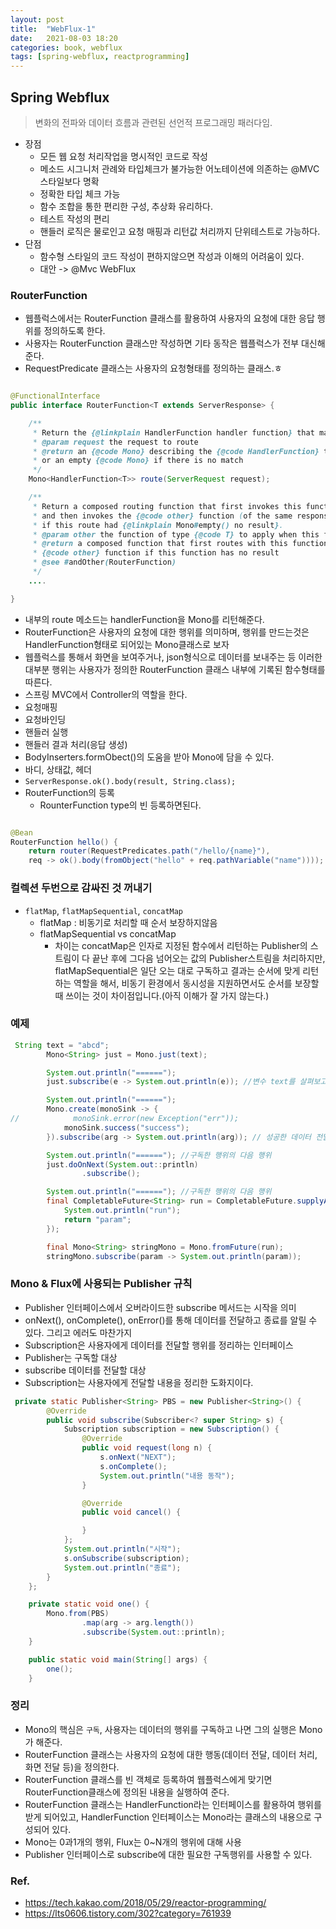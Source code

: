 ```yaml
---
layout: post
title:  "WebFlux-1"
date:   2021-08-03 18:20
categories: book, webflux
tags: [spring-webflux, reactprogramming]
---
```


## Spring Webflux
> 변화의 전파와 데이터 흐름과 관련된 선언적 프로그래밍 패러다임.
- 장점
    - 모든 웹 요청 처리작업을 명시적인 코드로 작성
    - 메소드 시그니처 관례와 타입체크가 불가능한 어노테이션에 의존하는 @MVC 스타일보다 명확
    - 정확한 타입 체크 가능
    - 함수 조합을 통한 편리한 구성, 추상화 유리하다.
    - 테스트 작성의 편리
    - 핸들러 로직은 물로인고 요청 매핑과 리턴값 처리까지 단위테스트로 가능하다.
- 단점
    - 함수형 스타일의 코드 작성이 편하지않으면 작성과 이해의 어려움이 있다.
    - 대안 -> @Mvc WebFlux 

### RouterFunction
- 웹플럭스에서는 RouterFunction 클래스를 활용하여 사용자의 요청에 대한 응답 행위를 정의하도록 한다.
- 사용자는 RouterFunction 클래스만 작성하면 기타 동작은 웹플럭스가 전부 대신해준다.
- RequestPredicate 클래스는 사용자의 요청형태를 정의하는 클래스.ㅎ

```java

@FunctionalInterface
public interface RouterFunction<T extends ServerResponse> {

	/**
	 * Return the {@linkplain HandlerFunction handler function} that matches the given request.
	 * @param request the request to route
	 * @return an {@code Mono} describing the {@code HandlerFunction} that matches this request,
	 * or an empty {@code Mono} if there is no match
	 */
	Mono<HandlerFunction<T>> route(ServerRequest request);

	/**
	 * Return a composed routing function that first invokes this function,
	 * and then invokes the {@code other} function (of the same response type {@code T})
	 * if this route had {@linkplain Mono#empty() no result}.
	 * @param other the function of type {@code T} to apply when this function has no result
	 * @return a composed function that first routes with this function and then the
	 * {@code other} function if this function has no result
	 * @see #andOther(RouterFunction)
	 */
	....

}

```

- 내부의 route 메소드는 handlerFunction을  Mono를 리턴해준다.
- RouterFunction은 사용자의 요청에 대한 행위를 의미하며, 행위를 만드는것은 HandlerFunction형태로 되어있는 Mono클래스로 보자
- 웹플럭스를 통해서 화면을 보여주거나, json형식으로 데이터를 보내주는 등 이러한 대부분 행위는 사용자가 정의한 RouterFunction 클래스 내부에 기록된 함수형태를 따른다.
- 스프링 MVC에서 Controller의 역할을 한다.
- 요청매핑
- 요청바인딩
- 핸들러 실행
- 핸들러 결과 처리(응답 생성)
- BodyInserters.formObect()의 도움을 받아 Mono에 담을 수 있다.
- 바디, 상태값, 헤더
- `ServerResponse.ok().body(result, String.class);`
- RouterFunction의 등록
    - RounterFunction type의 빈 등록하면된다.

```java

@Bean
RouterFunction hello() {
    return router(RequestPredicates.path("/hello/{name}"),
    req -> ok().body(fromObject("hello" + req.pathVariable("name"))));
```


### 컬렉션 두번으로 감싸진 것 꺼내기
- `flatMap`, `flatMapSequential`, `concatMap`
    - flatMap : 비동기로 처리할 때 순서 보장하지않음 
    - flatMapSequential vs concatMap
        - 차이는 concatMap은 인자로 지정된 함수에서 리턴하는 Publisher의 스트림이 다 끝난 후에 그다음 넘어오는 값의 Publisher스트림을 처리하지만, flatMapSequential은 일단 오는 대로 구독하고 결과는 순서에 맞게 리턴하는 역할을 해서, 비동기 환경에서 동시성을 지원하면서도 순서를 보장할 때 쓰이는 것이 차이점입니다.(아직 이해가 잘 가지 않는다.)

### 예제
```java
 String text = "abcd";
        Mono<String> just = Mono.just(text);

        System.out.println("======");
        just.subscribe(e -> System.out.println(e)); //변수 text를 살펴보고, 그에대한 콜백행위는 아래의 출력

        System.out.println("======");
        Mono.create(monoSink -> {
//            monoSink.error(new Exception("err"));
            monoSink.success("success");
        }).subscribe(arg -> System.out.println(arg)); // 성공한 데이터 전달

        System.out.println("======"); //구독한 행위의 다음 행위
        just.doOnNext(System.out::println)
                .subscribe();

        System.out.println("======"); //구독한 행위의 다음 행위
        final CompletableFuture<String> run = CompletableFuture.supplyAsync(() -> {
            System.out.println("run");
            return "param";
        });

        final Mono<String> stringMono = Mono.fromFuture(run);
        stringMono.subscribe(param -> System.out.println(param));

```


### Mono & Flux에 사용되는 Publisher 규칙
- Publisher 인터페이스에서 오버라이드한 subscribe 메서드는 시작을 의미
- onNext(), onComplete(), onError()를 통해 데이터를 전달하고 종료를 알릴 수 있다. 그리고 에러도 마찬가지
- Subscription은 사용자에게 데이터를 전달할 행위를 정리하는 인터페이스
- Publisher는 구독할 대상
- subscribe 데이터를 전달할 대상
- Subscription는 사용자에게 전달할 내용을 정리한 도화지이다.

```java
 private static Publisher<String> PBS = new Publisher<String>() {
        @Override
        public void subscribe(Subscriber<? super String> s) {
            Subscription subscription = new Subscription() {
                @Override
                public void request(long n) {
                    s.onNext("NEXT");
                    s.onComplete();
                    System.out.println("내용 동작");
                }

                @Override
                public void cancel() {

                }
            };
            System.out.println("시작");
            s.onSubscribe(subscription);
            System.out.println("종료");
        }
    };

    private static void one() {
        Mono.from(PBS)
                .map(arg -> arg.length())
                .subscribe(System.out::println);
    }

    public static void main(String[] args) {
        one();
    }
```

### 정리
- Mono의 핵심은 `구독`, 사용자는 데이터의 행위를 구독하고 나면 그의 실행은 Mono가 해준다.
- RouterFunction 클래스는 사용자의 요청에 대한 행동(데이터 전달, 데이터 처리, 화면 전달 등)을 정의한다.
- RouterFunction 클래스를 빈 객체로 등록하여 웹플럭스에게 맞기면 RouterFunction클래스에 정의된 내용을 실행하여 준다.
- RouterFunction 클래스는 HandlerFunction라는 인터페이스를 활용하여 행위를 받게 되어있고, HandlerFunction 인터페이스는 Mono라는 클래스의 내용으로 구성되어 있다.
- Mono는 0과1개의 행위, Flux는 0~N개의 행위에 대해 사용
- Publisher 인터페이스로 subscribe에 대한 필요한 구독행위를 사용할 수 있다.

### Ref.
* <https://tech.kakao.com/2018/05/29/reactor-programming/>
* <https://lts0606.tistory.com/302?category=761939>
